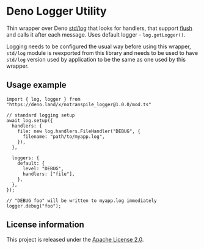 Deno Logger Utility
===================

Thin wrapper over Deno [std/log](https://deno.land/std/log) that looks for handlers, that support [flush](https://doc.deno.land/https://deno.land/std@0.117.0/log/handlers.ts/~/FileHandler#flush) and calls it after each message. Uses default logger - `log.getLogger()`.

Logging needs to be configured the usual way before using this wrapper, `std/log` module is reexported from this library and
needs to be used to have `std/log` version used by application to be the same as one used by this wrapper.

Usage example
-------------

```
import { log, logger } from "https://deno.land/x/notranspile_logger@1.0.0/mod.ts"

// standard logging setup
await log.setup({
  handlers: {
    file: new log.handlers.FileHandler("DEBUG", {
      filename: "path/to/myapp.log",
    }),
  },

  loggers: {
    default: {
      level: "DEBUG",
      handlers: ["file"],
    },
  },
});

// "DEBUG foo" will be written to myapp.log immediately
logger.debug("foo");
```

License information
-------------------

This project is released under the [Apache License 2.0](http://www.apache.org/licenses/LICENSE-2.0).